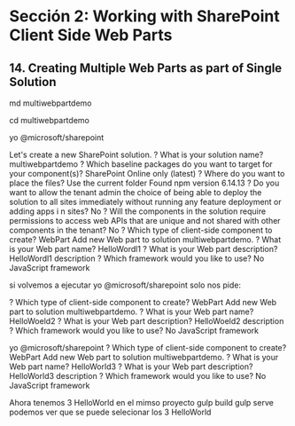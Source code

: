 # Sección 2: Working with SharePoint Client Side Web Parts

## 14. Creating Multiple Web Parts as part of Single Solution

md multiwebpartdemo

cd multiwebpartdemo

yo @microsoft/sharepoint

Let's create a new SharePoint solution.
? What is your solution name? multiwebpartdemo
? Which baseline packages do you want to target for your component(s)? SharePoint Online only (latest)
? Where do you want to place the files? Use the current folder
Found npm version 6.14.13
? Do you want to allow the tenant admin the choice of being able to deploy the solution to all sites immediately without running any feature deployment or adding apps i
n sites? No
? Will the components in the solution require permissions to access web APIs that are unique and not shared with other components in the tenant? No
? Which type of client-side component to create? WebPart
Add new Web part to solution multiwebpartdemo.
? What is your Web part name? HelloWordl1
? What is your Web part description? HelloWordl1 description
? Which framework would you like to use? No JavaScript framework

si volvemos a ejecutar
yo @microsoft/sharepoint
solo nos pide:

? Which type of client-side component to create? WebPart
Add new Web part to solution multiwebpartdemo.
? What is your Web part name? HelloWoeld2
? What is your Web part description? HelloWoeld2 description
? Which framework would you like to use? No JavaScript framework

yo @microsoft/sharepoint
? Which type of client-side component to create? WebPart
Add new Web part to solution multiwebpartdemo.
? What is your Web part name? HelloWorld3
? What is your Web part description? HelloWorld3 description
? Which framework would you like to use? No JavaScript framework

Ahora tenemos 3 HelloWorld en el mimso proyecto
gulp build
gulp serve
podemos ver que se puede selecionar los 3 HelloWorld

